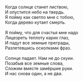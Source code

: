 Когда солнце станет листвою,<br />
И опустится небо на твердь.<br />
Я пойму как светло мне с тобою,<br />
Когда дерево кутает смерть.<br />
<br />
Я пойму, что для счастья мне надо<br />
Лицезреть теплоту карих глаз,<br />
И падут все земные преграды,<br />
Разлетевшись осколками фраз.<br />
<br />
Солнце падает. Нам не до скуки.<br />
Позабыв все земные слова,<br />
Сложим вместе замёршие руки.<br />
И нас снова один, а не два.